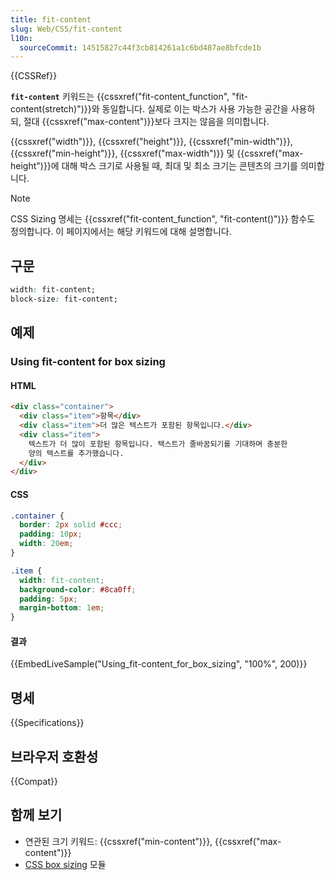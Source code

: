 ```yaml
---
title: fit-content
slug: Web/CSS/fit-content
l10n:
  sourceCommit: 14515827c44f3cb814261a1c6bd487ae8bfcde1b
---
```


{{CSSRef}}

**`fit-content`** 키워드는 {{cssxref("fit-content_function", "fit-content(stretch)")}}와 동일합니다. 실제로 이는 박스가 사용 가능한 공간을 사용하되, 절대 {{cssxref("max-content")}}보다 크지는 않음을 의미합니다.

{{cssxref("width")}}, {{cssxref("height")}}, {{cssxref("min-width")}}, {{cssxref("min-height")}}, {{cssxref("max-width")}} 및 {{cssxref("max-height")}}에 대해 박스 크기로 사용될 때, 최대 및 최소 크기는 콘텐츠의 크기를 의미합니다.

> [!NOTE]
> CSS Sizing 명세는 {{cssxref("fit-content_function", "fit-content()")}} 함수도 정의합니다. 이 페이지에서는 해당 키워드에 대해 설명합니다.

## 구문

```css
width: fit-content;
block-size: fit-content;
```

## 예제

### Using fit-content for box sizing

#### HTML

```html
<div class="container">
  <div class="item">항목</div>
  <div class="item">더 많은 텍스트가 포함된 항목입니다.</div>
  <div class="item">
    텍스트가 더 많이 포함된 항목입니다. 텍스트가 줄바꿈되기를 기대하며 충분한
    양의 텍스트를 추가했습니다.
  </div>
</div>
```

#### CSS

```css
.container {
  border: 2px solid #ccc;
  padding: 10px;
  width: 20em;
}

.item {
  width: fit-content;
  background-color: #8ca0ff;
  padding: 5px;
  margin-bottom: 1em;
}
```

#### 결과

{{EmbedLiveSample("Using_fit-content_for_box_sizing", "100%", 200)}}

## 명세

{{Specifications}}

## 브라우저 호환성

{{Compat}}

## 함께 보기

- 연관된 크기 키워드: {{cssxref("min-content")}}, {{cssxref("max-content")}}
- [CSS box sizing](/ko/docs/Web/CSS/CSS_box_sizing) 모듈
